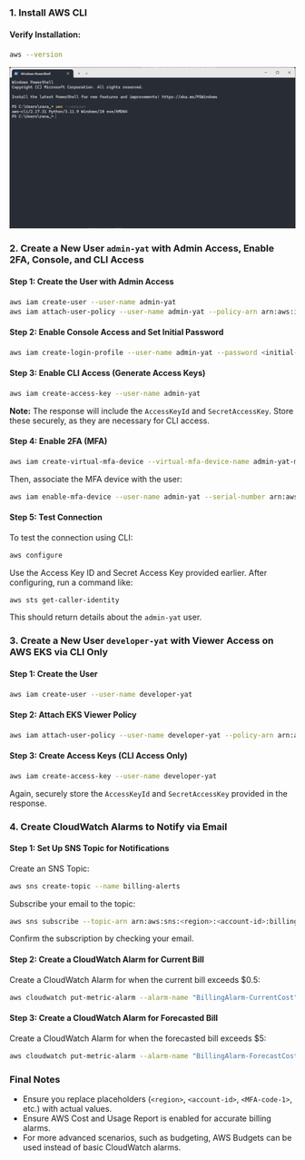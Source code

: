 

### 1. Install AWS CLI

#### Verify Installation:

```bash
aws --version
```
![](./awscli.png)


### 2. Create a New User `admin-yat` with Admin Access, Enable 2FA, Console, and CLI Access

#### Step 1: Create the User with Admin Access

```bash
aws iam create-user --user-name admin-yat
aws iam attach-user-policy --user-name admin-yat --policy-arn arn:aws:iam::aws:policy/AdministratorAccess
```

#### Step 2: Enable Console Access and Set Initial Password

```bash
aws iam create-login-profile --user-name admin-yat --password <initial-password> --password-reset-required
```

#### Step 3: Enable CLI Access (Generate Access Keys)

```bash
aws iam create-access-key --user-name admin-yat
```

**Note:** The response will include the `AccessKeyId` and `SecretAccessKey`. Store these securely, as they are necessary for CLI access.

#### Step 4: Enable 2FA (MFA)

```bash
aws iam create-virtual-mfa-device --virtual-mfa-device-name admin-yat-mfa
```

Then, associate the MFA device with the user:

```bash
aws iam enable-mfa-device --user-name admin-yat --serial-number arn:aws:iam::123456789012:mfa/admin-yat-mfa --authentication-code1 <MFA-code-1> --authentication-code2 <MFA-code-2>
```

#### Step 5: Test Connection

To test the connection using CLI:

```bash
aws configure
```

Use the Access Key ID and Secret Access Key provided earlier. After configuring, run a command like:

```bash
aws sts get-caller-identity
```

This should return details about the `admin-yat` user.

### 3. Create a New User `developer-yat` with Viewer Access on AWS EKS via CLI Only

#### Step 1: Create the User

```bash
aws iam create-user --user-name developer-yat
```

#### Step 2: Attach EKS Viewer Policy

```bash
aws iam attach-user-policy --user-name developer-yat --policy-arn arn:aws:iam::aws:policy/AmazonEKSReadOnlyAccess
```

#### Step 3: Create Access Keys (CLI Access Only)

```bash
aws iam create-access-key --user-name developer-yat
```

Again, securely store the `AccessKeyId` and `SecretAccessKey` provided in the response.

### 4. Create CloudWatch Alarms to Notify via Email

#### Step 1: Set Up SNS Topic for Notifications

Create an SNS Topic:

```bash
aws sns create-topic --name billing-alerts
```

Subscribe your email to the topic:

```bash
aws sns subscribe --topic-arn arn:aws:sns:<region>:<account-id>:billing-alerts --protocol email --notification-endpoint your-email@example.com
```

Confirm the subscription by checking your email.

#### Step 2: Create a CloudWatch Alarm for Current Bill

Create a CloudWatch Alarm for when the current bill exceeds $0.5:

```bash
aws cloudwatch put-metric-alarm --alarm-name "BillingAlarm-CurrentCost" --metric-name EstimatedCharges --namespace AWS/Billing --statistic Maximum --period 21600 --threshold 0.5 --comparison-operator GreaterThanOrEqualToThreshold --dimensions Name=Currency,Value=USD --evaluation-periods 1 --alarm-actions arn:aws:sns:<region>:<account-id>:billing-alerts --region us-east-1
```

#### Step 3: Create a CloudWatch Alarm for Forecasted Bill

Create a CloudWatch Alarm for when the forecasted bill exceeds $5:

```bash
aws cloudwatch put-metric-alarm --alarm-name "BillingAlarm-ForecastCost" --metric-name EstimatedCharges --namespace AWS/Billing --statistic Maximum --period 21600 --threshold 5 --comparison-operator GreaterThanOrEqualToThreshold --dimensions Name=Currency,Value=USD --evaluation-periods 1 --alarm-actions arn:aws:sns:<region>:<account-id>:billing-alerts --region us-east-1
```

### Final Notes

- Ensure you replace placeholders (`<region>`, `<account-id>`, `<MFA-code-1>`, etc.) with actual values.
- Ensure AWS Cost and Usage Report is enabled for accurate billing alarms.
- For more advanced scenarios, such as budgeting, AWS Budgets can be used instead of basic CloudWatch alarms.
